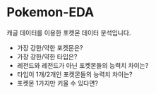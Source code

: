# Pokemon-EDA
캐글 데이터를 이용한 포켓몬 데이터 분석입니다.
- 가장 강한/약한 포켓몬은?
- 가장 강한/약한 타입은?
- 레전드와 레전드가 아닌 포켓몬들의 능력치 차이는?
- 타입이 1개/2개인 포켓몬들의 능력치 차이는?
- 포켓몬 1가지만 키울 수 있다면?
